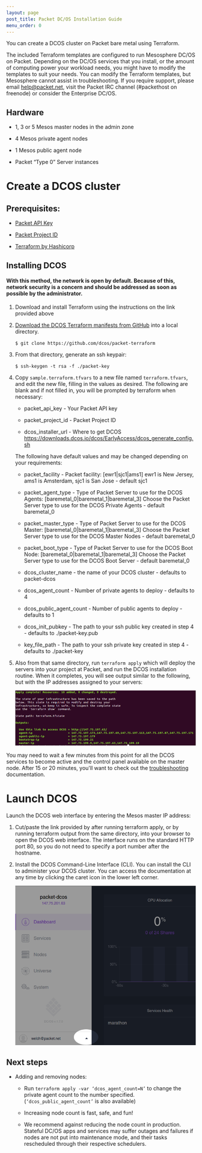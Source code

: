 ```yaml
---
layout: page
post_title: Packet DC/OS Installation Guide
menu_order: 0
---
```



You can create a DCOS cluster on Packet bare metal using Terraform.

The included Terraform templates are configured to run Mesosphere DC/OS on Packet. Depending on the DC/OS services that you install, or the amount of computing power your workload needs, you might have to modify the templates to suit your needs. You can modify the Terraform templates, but Mesosphere cannot assist in troubleshooting. If you require support, please email help@packet.net, visit the Packet IRC channel (#packethost on freenode) or consider the Enterprise DC/OS.

## Hardware

*   1, 3 or 5 Mesos master nodes in the admin zone

*   4 Mesos private agent nodes

*   1 Mesos public agent node

*   Packet “Type 0” Server instances

# Create a DCOS cluster

## Prerequisites:

*   [Packet API Key][1]

*   [Packet Project ID][2]

*   [Terraform by Hashicorp][3]

## Installing DCOS

#### With this method, the network is open by default. Because of this, network security is a concern and should be addressed as soon as possible by the administrator.

1.  Download and install Terraform using the instructions on the link provided above

2.  [Download the DCOS Terraform manifests from GitHub][4] into a local directory.
    
        $ git clone https://github.com/dcos/packet-terraform
        

3.  From that directory, generate an ssh keypair:
    
        $ ssh-keygen -t rsa -f ./packet-key
        

4.  Copy `sample.terraform.tfvars` to a new file named `terraform.tfvars`, and edit the new file, filling in the values as desired. The following are blank and if not filled in, you will be prompted by terraform when necessary:
    
    *   packet_api_key - Your Packet API key
    
    *   packet_project_id - Packet Project ID
    
    *   dcos_installer_url - Where to get DCOS https://downloads.dcos.io/dcos/EarlyAccess/dcos_generate_config.sh
    
    The following have default values and may be changed depending on your requirements:
    
    *   packet_facility - Packet facility: [ewr1|sjc1|ams1] ewr1 is New Jersey, ams1 is Amsterdam, sjc1 is San Jose - default sjc1
    
    *   packet_agent_type - Type of Packet Server to use for the DCOS Agents: [baremetal_0|baremetal_1|baremetal_3] Choose the Packet Server type to use for the DCOS Private Agents - default baremetal_0
    
    *   packet_master_type - Type of Packet Server to use for the DCOS Master: [baremetal_0|baremetal_1|baremetal_3] Choose the Packet Server type to use for the DCOS Master Nodes - default baremetal_0
    
    *   packet_boot_type - Type of Packet Server to use for the DCOS Boot Node: [baremetal_0|baremetal_1|baremetal_3] Choose the Packet Server type to use for the DCOS Boot Server - default baremetal_0
    
    *   dcos_cluster_name - the name of your DCOS cluster - defaults to packet-dcos
    
    *   dcos_agent_count - Number of private agents to deploy - defaults to 4
    
    *   dcos_public_agent_count - Number of public agents to deploy - defaults to 1
    
    *   dcos_init_pubkey - The path to your ssh public key created in step 4 - defaults to ./packet-key.pub
    
    *   key_file_path - The path to your ssh private key created in step 4 - defaults to ./packet-key

5.  Also from that same directory, run `terraform apply` which will deploy the servers into your project at Packet, and run the DCOS installation routine. When it completes, you will see output similar to the following, but with the IP addresses assigned to your servers:
    
    ![terraform apply output][5]

You may need to wait a few minutes from this point for all the DCOS services to become active and the control panel available on the master node. After 15 or 20 minutes, you'll want to check out the [troubleshooting][6] documentation.

# Launch DCOS

Launch the DCOS web interface by entering the Mesos master IP address:

1.  Cut/paste the link provided by after running terraform apply, or by running terraform output from the same directory, into your browser to open the DCOS web interface. The interface runs on the standard HTTP port 80, so you do not need to specify a port number after the hostname.

2.  Install the DCOS Command-Line Interface (CLI). You can install the CLI to administer your DCOS cluster. You can access the documentation at any time by clicking the caret icon in the lower left corner.
    
    ![dcos help link][7]

## Next steps

*   Adding and removing nodes:
    
    *   Run `terraform apply -var ‘dcos_agent_count=N’` to change the private agent count to the number specified. (`‘dcos_public_agent_count’` is also available)
    
    *   Increasing node count is fast, safe, and fun!
    
    *   We recommend against reducing the node count in production. Stateful DC/OS apps and services may suffer outages and failures if nodes are not put into maintenance mode, and their tasks rescheduled through their respective schedulers.

 [1]: https://www.packet.net/resources/kb/how-do-i-create-api-keys/
 [2]: https://www.packet.net/preview/kb/where-do-i-locate-my-packet-project-id/
 [3]: https://www.terraform.io/intro/getting-started/install.html
 [4]: https://github.com/dcos/packet-terraform
 [5]: /assets/images/packet_terraform_output.png
 [6]: ../../custom/troubleshooting/
 [7]: /assets/images/packet_help_link.png